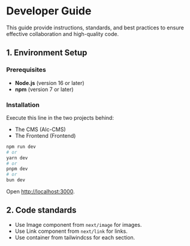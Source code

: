 # Developer Guide

This guide provide instructions, standards, and best practices 
to ensure effective collaboration and high-quality code.

## 1. Environment Setup

### Prerequisites

- **Node.js** (version 16 or later)
- **npm** (version 7 or later)

### Installation

Execute this line in the two projects behind:
- The CMS (Alc-CMS)
- The Frontend (Frontend)

```bash
npm run dev
# or
yarn dev
# or
pnpm dev
# or
bun dev
```

Open [http://localhost:3000](http://localhost:3000).

## 2. Code standards

- Use Image component from `next/image` for images.
- Use Link component from `next/link` for links.
- Use container from tailwindcss for each section.
